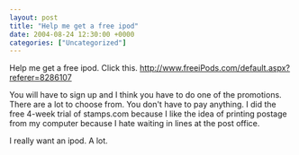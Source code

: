```yaml
---
layout: post
title: "Help me get a free ipod"
date: 2004-08-24 12:30:00 +0000
categories: ["Uncategorized"]
---
```


Help me get a free ipod. Click this. http://www.freeiPods.com/default.aspx?referer=8286107

You will have to sign up and I think you have to do one of the promotions. There are a lot to choose from. You don't have to pay anything. I did the free 4-week trial of stamps.com because I like the idea of printing postage from my computer because I hate waiting in lines at the post office.

I really want an ipod. A lot.